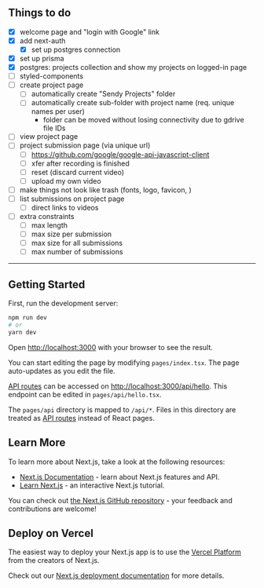 ## Things to do
- [x] welcome page and "login with Google" link
- [x] add next-auth
  - [x] set up postgres connection
- [x] set up prisma
- [x] postgres: projects collection and show my projects on logged-in page
- [ ] styled-components
- [ ] create project page
  - [ ] automatically create "Sendy Projects" folder
  - [ ] automatically create sub-folder with project name (req. unique names per user)
    - folder can be moved without losing connectivity due to gdrive file IDs
- [ ] view project page
- [ ] project submission page (via unique url)
  - [ ] https://github.com/google/google-api-javascript-client
  - [ ] xfer after recording is finished
  - [ ] reset (discard current video)
  - [ ] upload my own video
- [ ] make things not look like trash (fonts, logo, favicon, <head>)
- [ ] list submissions on project page
  - [ ] direct links to videos
- [ ] extra constraints
  - [ ] max length
  - [ ] max size per submission
  - [ ] max size for all submissions
  - [ ] max number of submissions

---

## Getting Started

First, run the development server:

```bash
npm run dev
# or
yarn dev
```

Open [http://localhost:3000](http://localhost:3000) with your browser to see the result.

You can start editing the page by modifying `pages/index.tsx`. The page auto-updates as you edit the file.

[API routes](https://nextjs.org/docs/api-routes/introduction) can be accessed on [http://localhost:3000/api/hello](http://localhost:3000/api/hello). This endpoint can be edited in `pages/api/hello.tsx`.

The `pages/api` directory is mapped to `/api/*`. Files in this directory are treated as [API routes](https://nextjs.org/docs/api-routes/introduction) instead of React pages.

## Learn More

To learn more about Next.js, take a look at the following resources:

- [Next.js Documentation](https://nextjs.org/docs) - learn about Next.js features and API.
- [Learn Next.js](https://nextjs.org/learn) - an interactive Next.js tutorial.

You can check out [the Next.js GitHub repository](https://github.com/vercel/next.js/) - your feedback and contributions are welcome!

## Deploy on Vercel

The easiest way to deploy your Next.js app is to use the [Vercel Platform](https://vercel.com/new?utm_medium=default-template&filter=next.js&utm_source=create-next-app&utm_campaign=create-next-app-readme) from the creators of Next.js.

Check out our [Next.js deployment documentation](https://nextjs.org/docs/deployment) for more details.
